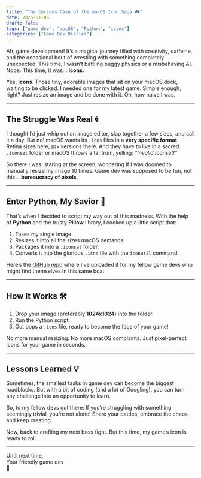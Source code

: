```yaml
---
title: "The Curious Case of the macOS Icon Saga 🎮"
date: 2025-01-05
draft: false
tags: ["game dev", "macOS", "Python", "icons"]
categories: ["Game Dev Diaries"]
---
```


Ah, game development! It’s a magical journey filled with creativity, caffeine, and the occasional bout of wrestling with something completely unexpected. This time, I wasn’t battling buggy physics or a misbehaving AI. Nope. This time, it was... **icons**.

Yes, **icons**. Those tiny, adorable images that sit on your macOS dock, waiting to be clicked. I needed one for my latest game. Simple enough, right? Just resize an image and be done with it. Oh, how naive I was.

---

## The Struggle Was Real 🌀

I thought I’d just whip out an image editor, slap together a few sizes, and call it a day. But no! macOS wants its `.icns` files in a **very specific format**. Retina sizes here, `@2x` versions there. And they have to live in a sacred `.iconset` folder or macOS throws a tantrum, yelling: *“Invalid Iconset!”*

So there I was, staring at the screen, wondering if I was doomed to manually resize my image 10 times. Game dev was supposed to be fun, not this... **bureaucracy of pixels**.

---

## Enter Python, My Savior 🐍

That’s when I decided to script my way out of this madness. With the help of **Python** and the trusty **Pillow** library, I cooked up a little script that:  
1. Takes my single image.  
2. Resizes it into all the sizes macOS demands.  
3. Packages it into a `.iconset` folder.  
4. Converts it into the glorious `.icns` file with the `iconutil` command.  

Here’s the [GitHub repo](https://github.com/seemantsingh-code/macos-icon-creator) where I’ve uploaded it for my fellow game devs who might find themselves in this same boat.

---

## How It Works 🛠️

1. Drop your image (preferably **1024x1024**) into the folder.  
2. Run the Python script.  
3. Out pops a `.icns` file, ready to become the face of your game!  

No more manual resizing. No more macOS complaints. Just pixel-perfect icons for your game in seconds.

---

## Lessons Learned 💡

Sometimes, the smallest tasks in game dev can become the biggest roadblocks. But with a bit of coding (and a lot of Googling), you can turn any challenge into an opportunity to learn.  

So, to my fellow devs out there: If you’re struggling with something seemingly trivial, you’re not alone! Share your battles, embrace the chaos, and keep creating.  

Now, back to crafting my next boss fight. But this time, my game’s icon is ready to roll.  

---

Until next time,  
Your friendly game dev  
👾
